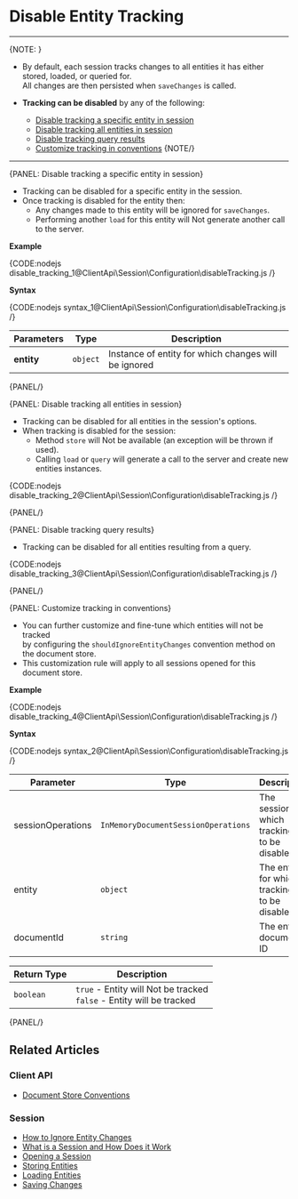 # Disable Entity Tracking

---

{NOTE: }

* By default, each session tracks changes to all entities it has either stored, loaded, or queried for.  
  All changes are then persisted when `saveChanges` is called.  

* __Tracking can be disabled__ by any of the following:  
    * [Disable tracking a specific entity in session](../../../client-api/session/configuration/how-to-disable-tracking#disable-tracking-a-specific-entity-in-session)
    * [Disable tracking all entities in session](../../../client-api/session/configuration/how-to-disable-tracking#disable-tracking-all-entities-in-session)
    * [Disable tracking query results](../../../client-api/session/configuration/how-to-disable-tracking#disable-tracking-query-results)
    * [Customize tracking in conventions](../../../client-api/session/configuration/how-to-disable-tracking#customize-tracking-in-conventions)
{NOTE/}

---

{PANEL: Disable tracking a specific entity in session}

* Tracking can be disabled for a specific entity in the session.  
* Once tracking is disabled for the entity then:
  * Any changes made to this entity will be ignored for `saveChanges`.  
  * Performing another `load` for this entity will Not generate another call to the server.
  
__Example__

{CODE:nodejs disable_tracking_1@ClientApi\Session\Configuration\disableTracking.js /}

__Syntax__

{CODE:nodejs syntax_1@ClientApi\Session\Configuration\disableTracking.js /}

| Parameters | Type | Description |
| - | - | - |
| **entity** | `object` | Instance of entity for which changes will be ignored |

{PANEL/}

{PANEL: Disable tracking all entities in session}

* Tracking can be disabled for all entities in the session's options.  
* When tracking is disabled for the session:  
  * Method `store` will Not be available (an exception will be thrown if used).
  * Calling `load` or `query` will generate a call to the server and create new entities instances.

{CODE:nodejs disable_tracking_2@ClientApi\Session\Configuration\disableTracking.js /}

{PANEL/}

{PANEL: Disable tracking query results}

* Tracking can be disabled for all entities resulting from a query.

{CODE:nodejs disable_tracking_3@ClientApi\Session\Configuration\disableTracking.js /}

{PANEL/}

{PANEL: Customize tracking in conventions}

* You can further customize and fine-tune which entities will not be tracked  
  by configuring the `shouldIgnoreEntityChanges` convention method on the document store.
* This customization rule will apply to all sessions opened for this document store.

__Example__

{CODE:nodejs disable_tracking_4@ClientApi\Session\Configuration\disableTracking.js /}

__Syntax__

{CODE:nodejs syntax_2@ClientApi\Session\Configuration\disableTracking.js /}

| Parameter | Type | Description |
| - | - | - |
| sessionOperations | `InMemoryDocumentSessionOperations` | The session for which tracking is to be disabled |
| entity | `object` | The entity for which tracking is to be disabled |
| documentId | `string` | The entity's document ID |

| Return Type | Description |
| - | - |
| `boolean` | `true` - Entity will Not be tracked<br>`false` - Entity will be tracked |

{PANEL/}

## Related Articles

### Client API

- [Document Store Conventions](../../../client-api/configuration/conventions)

### Session

- [How to Ignore Entity Changes](../../../client-api/session/how-to/ignore-entity-changes)
- [What is a Session and How Does it Work](../../../client-api/session/what-is-a-session-and-how-does-it-work) 
- [Opening a Session](../../../client-api/session/opening-a-session)
- [Storing Entities](../../../client-api/session/storing-entities)
- [Loading Entities](../../../client-api/session/loading-entities)
- [Saving Changes](../../../client-api/session/saving-changes)
